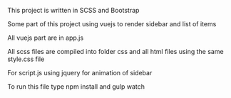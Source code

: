 This project is written in SCSS and Bootstrap

Some part of this project using vuejs to render sidebar and list of items

All vuejs part are in app.js

All scss files are compiled into folder css and all html files using the same style.css file

For script.js using jquery for animation of sidebar

To run this file type npm install and gulp watch